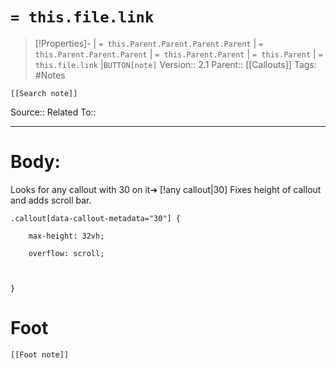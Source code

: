 # `= this.file.link`
>[!Properties]- | `= this.Parent.Parent.Parent.Parent` |  `= this.Parent.Parent.Parent` | `= this.Parent.Parent` | `= this.Parent` | `= this.file.link` |`BUTTON[note]` 
>Version:: 2.1
>Parent:: [[Callouts]]
>Tags: #Notes
```meta-bind-embed
[[Search note]]
```
Source::
Related To::
***
# Body:

Looks for any callout with 30 on it➔ [!any callout|30]
Fixes height of callout and adds scroll bar.
```
.callout[data-callout-metadata="30"] {

    max-height: 32vh;

    overflow: scroll;

  

}
```






# Foot
```meta-bind-embed
[[Foot note]]
``` 